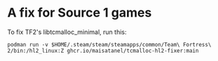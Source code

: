# A fix for Source 1 games

To fix TF2's libtcmalloc_minimal, run this:
```
podman run -v $HOME/.steam/steam/steamapps/common/Team\ Fortress\ 2/bin:/hl2_linux:Z ghcr.io/maisatanel/tcmalloc-hl2-fixer:main
```
